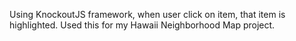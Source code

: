 Using KnockoutJS framework, when user click on item, that item is highlighted. Used this for my Hawaii Neighborhood Map project. 
